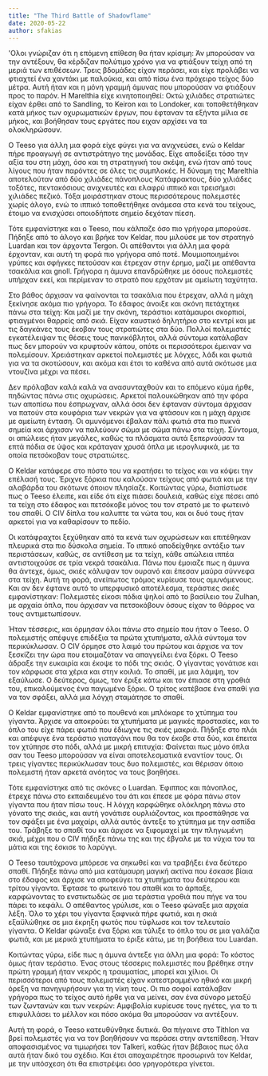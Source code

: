 ```yaml
---
title: "The Third Battle of Shadowflame"
date: 2020-05-22
author: sfakias
---
```


'Ολοι γνώριζαν ότι η επόμενη επίθεση θα ήταν κρίσιμη: Άν μπορούσαν να την
αντέξουν, θα κέρδιζαν πολύτιμο χρόνο για να φτιάξουν τείχη από τη μεριά των
επιθέσεων. Τρεις βδομάδες είχαν περάσει, και είχε προλάβει να φτιαχτεί ένα
χαντάκι με παλούκια, και από πίσω ένα πρόχειρο τείχος δύο μέτρα. Αυτή ήταν και
η μόνη γραμμή άμυνας που μπορούσαν να φτιάξουν προς το παρόν. Η Marelthia είχε
κινητοποιηθεί: Οκτώ χιλιάδες στρατιώτες είχαν έρθει από το Sandling, το Keiron
και το Londoker, και τοποθετήθηκαν κατά μήκος των οχυρωματικών έργων, που
έφταναν τα εξήντα μίλια σε μήκος, και βοήθησαν τους εργάτες που ειχαν αρχίσει
να τα ολοκληρώσουν.  

O Teeso για άλλη μια φορά είχε φύγει για να ανιχνεύσει, ενώ ο Keldar πήρε
προαγωγή σε αντιστράτηγο της μονάδας. Είχε αποδείξει τόσο την αξία του στη
μάχη, όσο και τη στρατηγική του σκέψη, ενώ ήταν από τους λίγους που ήταν
παρόντες σε όλες τις συμπλοκές. Η δύναμη της Marelthia αποτελούταν από δύο
χιλιάδες πάνοπλους Κατάφρακτους, δύο χιλιάδες τοξότες, πεντακόσιους ανιχνευτές
και ελαφρύ ιππικό και τρεισήμισι χιλιάδες πεζικό. Τόξα μοιράστηκαν στους
περισσότερους πολεμιστές χωρίς άλογο, ενώ το ιππικό τοποθετήθηκε ανάμεσα στα
κενά του τείχους, έτοιμο να ενισχύσει οποιοδήποτε σημείο δεχόταν πίεση.  

Τότε εμφανίστηκε και ο Teeso, που κάλπαζε όσο πιο γρήγορα μπορούσε. Πήδηξε από
το άλογο και βρήκε τον Keldar, που μιλούσε με τον στρατηγό Luardan και τον
άρχοντα Tergon. Οι απέθαντοι για άλλη μια φορά έρχονταν, και αυτή τη φορά πιο
γρήγορα από ποτέ. Μουμιοποιημένοι γρύπες και σφήγκες πετούσαν και έτρεχαν στην
έρημο, μαζί με απέθαντα τσακάλια και gnoll. Γρήγορα η άμυνα επανδρώθηκε με
όσους πολεμιστές υπήρχαν εκεί, και περίμεναν το στρατό που ερχόταν με αμείωτη
ταχύτητα.  

Στο βάθος άρχισαν να φαίνονται τα τσακάλια που έτρεχαν, αλλά η μάχη ξεκίνησε
ακόμα πιο γρήγορα. Το έδαφος άνοιξε και σκόνη πετάχτηκε πάνω στα τείχη: Και
μαζί με την σκόνη, τεράστιοι κατάμαυροι σκορπιοί, φτιαγμένοι θαρρείς από σκιά.
Είχαν καυστικό δηλητήριο στο κεντρί και με τις δαγκάνες τους έκοβαν τους
στρατιώτες στα δύο. Πολλοί πολεμιστές εγκατέλειψαν τις θέσεις τους
πανικόβλητοι, αλλά σύντομα κατάλαβαν πως δεν μπορούν να κρυφτούν κάπου, οπότε
οι περισσότεροι έμειναν να πολεμίσουν. Χρειάστηκαν αρκετοί πολεμιστές με
λόγχες, λάδι και φωτιά για να τα σκοτώσουν, και ακόμα και έτσι το καθένα από
αυτά σκότωσε μια ντουζίνα μέχρι να πέσει.  

Δεν πρόλαβαν καλά καλά να ανασυνταχθούν και το επόμενο κύμα ήρθε, πηδώντας
πάνω στις οχυρώσεις. Αρκετοί παλουκώθηκαν από την φόρα των αποπίσω που
έσπρωχναν, αλλά όσοι δεν έφταναν σύντομα άρχισαν να πατούν στα κουφάρια των
νεκρών για να φτάσουν και η μάχη άρχισε με αμείωτη ένταση. Οι αμυνόμενοι
έβαλαν πάλι φωτιά στα πιο πυκνά σημεία και άρχισαν να παλεύουν σώμα με σώμα
πάνω στα τείχη. Σύντομα, οι απώλειες ήταν μεγάλες, καθώς τα πλάσματα αυτά
ξεπερνούσαν τα επτά πόδια σε ύψος και κράταγαν χρυσά όπλα με ιερογλυφικά, με
τα οποία πετσόκοβαν τους στρατιώτες.  

Ο Keldar κατάφερε στο πόστο του να κρατήσει το τείχος και να κόψει την επέλασή
τους. Έριχνε ξόρκια που καλούσαν τείχους από φωτιά και με την αλαβάρδα του
σκότωνε όποιον πλησίαζε. Κοιτώντας γύρω, διαπίστωσε πως ο Teeso έλειπε, και
είδε ότι είχε πιάσει δουλειά, καθώς είχε πέσει από τα τείχη στο έδαφος και
πετσόκοβε μόνος του τον στρατό με το φωτεινό του σπαθί. Ο CIV δίπλα του
καλυπτε τα νώτα του, και οι δυό τους ήταν αρκετοί για να καθαρίσουν το πεδίο.  

Οι κατάφραχτοι ξεχύθηκαν από τα κενά των οχυρώσεων και επιτέθηκαν πλευρικά στα
πιο δύσκολα σημεία. Το ιππικό αποδείχθηκε αντάξιο των περιστάσεων, καθώς, σε
αντίθεση με τα τείχη, κάθε απώλεια ιππέα αντιστοιχούσε σε τρία νεκρά τσακάλια.
Πάνω που έμοιαζε πως η άμυνα θα άντεχε, όμως, σκιές κάλυψαν τον ουρανό και
έπεσαν μαύρα σύννεφα στα τείχη. Αυτή τη φορά, ανείπωτος τρόμος κυρίευσε τους
αμυνόμενους. Και αν δεν έφτανε αυτό το υπερφυσικό αποτέλεσμα, τεράστιες σκιές
εμφανίστηκαν: Πολεμιστές είκοσι πόδια ψηλοί από το βασίλειο του Zulhan, με
αρχαία όπλα, που άρχισαν να πετσοκόβουν όσους είχαν το θάρρος να τους
αντιμετωπίσουν.  

Ήταν τέσσερις, και όρμησαν όλοι πάνω στο σημείο που ήταν ο Teeso. Ο πολεμιστής
απέφυγε επιδέξια τα πρώτα χτυπήματα, αλλά σύντομα τον περικύκλωσαν. Ο CIV
όρμησε στο λαιμό του πρώτου και άρχισε να τον ξεσκίζει την ώρα που ετοιμαζόταν
να απαγγείλει ένα ξόρκι. Ο Teeso άδραξε την ευκαιρία και έκοψε το πόδι της
σκιάς. Ο γίγαντας γονάτισε και τον κάρφωσε στα χέρια και στην κοιλιά. Το
σπαθί, με μια λάμψη, τον εξαύλωσε. Ο δεύτερος, όμως, τον έριξε κάτω και τον
έπιασε στη γροθιά του, επικαλούμενος ένα παγωμένο ξόρκι. Ο τρίτος κατέβασε ένα
σπαθί για να τον σφάξει, αλλά μια λόγχη σταμάτησε το σπαθί.  

Ο Keldar εμφανίστηκε από το πουθενά και μπλόκαρε το χτύπημα του γίγαντα.
Άρχισε να αποκρούει τα χτυπήματα με μαγικές προστασίες, και το όπλο του είχε
πάρει φωτιά που έδιωχνε τις σκιές μακριά. Πήδηξε στο πλάι και απέφυγε ένα
τεράστιο γιαταγάνι που θα τον έκοβε στα δύο, και έπειτα τον χτύπησε στο πόδι,
αλλά με μικρή επιτυχία: Φαίνεται πως μόνο όπλα σαν του Teeso μπορούσαν να
είναι αποτελεσματικά εναντίον τους. Οι τρεις γίγαντες περικύκλωσαν τους δυο
πολεμιστές, και θέρισαν όποιο πολεμιστή ήταν αρκετά ανόητος να τους βοηθήσει.  

Τότε εμφανίστηκε από τις σκόνες ο Luardan. Έφιππος και πάνοπλος, έτρεχε πάνω
στο εκπαιδευμένο του άτι και έπεσε με φόρα πάνω στον γίγαντα που ήταν πίσω
τους. Η λόγχη καρφώθηκε ολόκληρη  πάνω στο γόνατο της σκιάς, και αυτή γονάτισε
ουρλιάζοντας, και προσπάθησε να τον σφάξει με ένα μαχαίρι, αλλά αυτός άντεξε
το χτύπημα με την ασπίδα του. Τράβηξε το σπαθί του και άρχισε να ξιφομαχεί με
την πληγωμένη σκιά, μέχρι που ο CIV πήδηξε πάνω της και της έβγαλε με τα νύχια
του τα μάτια και της έσκισε το λαρύγγι.  

Ο Teeso ταυτόχρονα μπόρεσε να σηκωθεί και να τραβήξει ένα δεύτερο σπαθί.
Πήδηξε πάνω από μια κατάμαυρη μαγική ακτίνα που έσκασε βίαια στο έδαφος και
άρχισε να αποφεύγει τα χτυπήματα του δεύτερου και τρίτου γίγαντα. Έφτασε το
φωτεινό του σπαθί και το άρπαξε, καρφώνοντας το ενστικτωδώς σε μια τεράστια
γροθιά που πήγε να του πάρει το κεφάλι. Ο απέθαντος γρύλισε, και ο Teeso
φώναξε μια αρχαία λέξη. Όλο το χέρι του γίγαντα ξαφνικά πήρε φωτιά, και η σκιά
εξαϋλώθηκε σε μια έκρηξη φωτός που τύφλωσε και τον τελευταίο γίγαντα. Ο Keldar
φώναξε ένα ξόρκι και τύλιξε το όπλο του σε μια γαλάζια φωτιά, και με μερικά
χτυπήματα το έριξε κάτω, με τη βοήθεια του Luardan.  

Κοιτώντας γύρω, είδε πως η άμυνα άντεξε για άλλη μια φορά: Το κόστος όμως ήταν
τεράστιο. Ένας στους τέσσερις πολεμιστές που βρέθηκε στην πρώτη γραμμή ήταν
νεκρός η τραυματίας, μπορεί και χίλιοι. Οι περισσότεροι από τους πολεμιστές
είχαν κατεστραμμένο ηθικό και μικρή όρεξη να πανηγυρήσουν για τη νίκη τους. Οι
πιο σοφοί κατάλαβαν γρήγορα πως το τείχος αυτό ήρθε για να μείνει, σαν ένα
σύνορο μεταξύ των ζωντανών και των νεκρών: Αμφιβολία κυρίευσε τους ηγέτες, για
το τι επιφυλλάσει το μέλλον και πόσο ακόμα θα μπορούσαν να αντέξουν.  

Αυτή τη φορά, ο Teeso κατευθύνθηκε δυτικά. Θα πήγαινε στο Tithlon να βρεί
πολεμιστές για να τον βοηθήσουν να περάσει στην αντεπίθεση. Ήταν αποφασισμένος
να τιμωρήσει τον Talkeri, καθώς ήταν βέβαιος πως όλα αυτά ήταν δικό του
σχέδιο. Και έτσι αποχαιρέτησε προσωρινά τον Keldar, με την υπόσχεση ότι θα
επιστρέψει όσο γρηγορότερα γίνεται.

